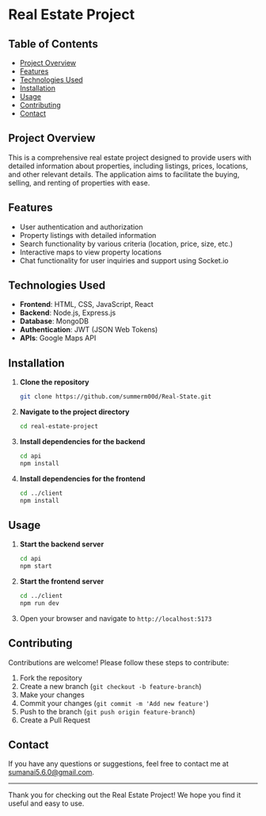 # Real Estate Project

## Table of Contents
- [Project Overview](#project-overview)
- [Features](#features)
- [Technologies Used](#technologies-used)
- [Installation](#installation)
- [Usage](#usage)
- [Contributing](#contributing)
- [Contact](#contact)

## Project Overview
This is a comprehensive real estate project designed to provide users with detailed information about properties, including listings, prices, locations, and other relevant details. The application aims to facilitate the buying, selling, and renting of properties with ease.

## Features
- User authentication and authorization
- Property listings with detailed information
- Search functionality by various criteria (location, price, size, etc.)
- Interactive maps to view property locations
- Chat functionality for user inquiries and support using Socket.io


## Technologies Used
- **Frontend**: HTML, CSS, JavaScript, React
- **Backend**: Node.js, Express.js
- **Database**: MongoDB
- **Authentication**: JWT (JSON Web Tokens)
- **APIs**: Google Maps API

## Installation
1. **Clone the repository**
    ```bash
    git clone https://github.com/summerm00d/Real-State.git
    ```
2. **Navigate to the project directory**
    ```bash
    cd real-estate-project
    ```
3. **Install dependencies for the backend**
    ```bash
    cd api
    npm install
    ```
4. **Install dependencies for the frontend**
    ```bash
    cd ../client
    npm install
    ```

## Usage
1. **Start the backend server**
    ```bash
    cd api
    npm start
    ```
2. **Start the frontend server**
    ```bash
    cd ../client
    npm run dev
    ```
3. Open your browser and navigate to `http://localhost:5173`

## Contributing
Contributions are welcome! Please follow these steps to contribute:
1. Fork the repository
2. Create a new branch (`git checkout -b feature-branch`)
3. Make your changes
4. Commit your changes (`git commit -m 'Add new feature'`)
5. Push to the branch (`git push origin feature-branch`)
6. Create a Pull Request



## Contact
If you have any questions or suggestions, feel free to contact me at sumanai5.6.0@gmail.com.

---

Thank you for checking out the Real Estate Project! We hope you find it useful and easy to use.
